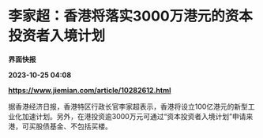 # 李家超：香港将落实3000万港元的资本投资者入境计划
**界面快报**

**2023-10-25 04:08**

**https://www.jiemian.com/article/10282612.html**

据香港经济日报，香港特区行政长官李家超表示，香港将设立100亿港元的新型工业化加速计划。另外，在港投资逾3000万元可通过“资本投资者入境计划”申请来港，可买股债基金、不包括买楼。